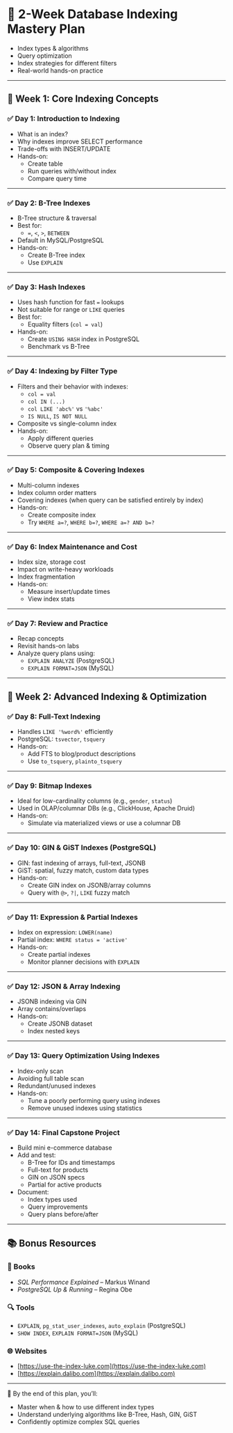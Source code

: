 # 🧠 2-Week Database Indexing Mastery Plan

- Index types & algorithms
- Query optimization
- Index strategies for different filters
- Real-world hands-on practice

---

## 📅 Week 1: Core Indexing Concepts

### ✅ Day 1: Introduction to Indexing
- What is an index?
- Why indexes improve SELECT performance
- Trade-offs with INSERT/UPDATE
- Hands-on:
  - Create table
  - Run queries with/without index
  - Compare query time

---

### ✅ Day 2: B-Tree Indexes
- B-Tree structure & traversal
- Best for:
  - `=`, `<`, `>`, `BETWEEN`
- Default in MySQL/PostgreSQL
- Hands-on:
  - Create B-Tree index
  - Use `EXPLAIN`

---

### ✅ Day 3: Hash Indexes
- Uses hash function for fast `=` lookups
- Not suitable for range or `LIKE` queries
- Best for:
  - Equality filters (`col = val`)
- Hands-on:
  - Create `USING HASH` index in PostgreSQL
  - Benchmark vs B-Tree

---

### ✅ Day 4: Indexing by Filter Type
- Filters and their behavior with indexes:
  - `col = val`
  - `col IN (...)`
  - `col LIKE 'abc%'` vs `'%abc'`
  - `IS NULL`, `IS NOT NULL`
- Composite vs single-column index
- Hands-on:
  - Apply different queries
  - Observe query plan & timing

---

### ✅ Day 5: Composite & Covering Indexes
- Multi-column indexes
- Index column order matters
- Covering indexes (when query can be satisfied entirely by index)
- Hands-on:
  - Create composite index
  - Try `WHERE a=?`, `WHERE b=?`, `WHERE a=? AND b=?`

---

### ✅ Day 6: Index Maintenance and Cost
- Index size, storage cost
- Impact on write-heavy workloads
- Index fragmentation
- Hands-on:
  - Measure insert/update times
  - View index stats

---

### ✅ Day 7: Review and Practice
- Recap concepts
- Revisit hands-on labs
- Analyze query plans using:
  - `EXPLAIN ANALYZE` (PostgreSQL)
  - `EXPLAIN FORMAT=JSON` (MySQL)

---

## 📅 Week 2: Advanced Indexing & Optimization

### ✅ Day 8: Full-Text Indexing
- Handles `LIKE '%word%'` efficiently
- PostgreSQL: `tsvector`, `tsquery`
- Hands-on:
  - Add FTS to blog/product descriptions
  - Use `to_tsquery`, `plainto_tsquery`

---

### ✅ Day 9: Bitmap Indexes
- Ideal for low-cardinality columns (e.g., `gender`, `status`)
- Used in OLAP/columnar DBs (e.g., ClickHouse, Apache Druid)
- Hands-on:
  - Simulate via materialized views or use a columnar DB

---

### ✅ Day 10: GIN & GiST Indexes (PostgreSQL)
- GIN: fast indexing of arrays, full-text, JSONB
- GiST: spatial, fuzzy match, custom data types
- Hands-on:
  - Create GIN index on JSONB/array columns
  - Query with `@>`, `?|`, `LIKE` fuzzy match

---

### ✅ Day 11: Expression & Partial Indexes
- Index on expression: `LOWER(name)`
- Partial index: `WHERE status = 'active'`
- Hands-on:
  - Create partial indexes
  - Monitor planner decisions with `EXPLAIN`

---

### ✅ Day 12: JSON & Array Indexing
- JSONB indexing via GIN
- Array contains/overlaps
- Hands-on:
  - Create JSONB dataset
  - Index nested keys

---

### ✅ Day 13: Query Optimization Using Indexes
- Index-only scan
- Avoiding full table scan
- Redundant/unused indexes
- Hands-on:
  - Tune a poorly performing query using indexes
  - Remove unused indexes using statistics

---

### ✅ Day 14: Final Capstone Project
- Build mini e-commerce database
- Add and test:
  - B-Tree for IDs and timestamps
  - Full-text for products
  - GIN on JSON specs
  - Partial for active products
- Document:
  - Index types used
  - Query improvements
  - Query plans before/after

---

## 📚 Bonus Resources

### 🔖 Books
- *SQL Performance Explained* – Markus Winand
- *PostgreSQL Up & Running* – Regina Obe

### 🔍 Tools
- `EXPLAIN`, `pg_stat_user_indexes`, `auto_explain` (PostgreSQL)
- `SHOW INDEX`, `EXPLAIN FORMAT=JSON` (MySQL)

### 🌐 Websites
- [https://use-the-index-luke.com](https://use-the-index-luke.com)
- [https://explain.dalibo.com](https://explain.dalibo.com)

---

🏁 By the end of this plan, you’ll:
- Master when & how to use different index types
- Understand underlying algorithms like B-Tree, Hash, GIN, GiST
- Confidently optimize complex SQL queries
